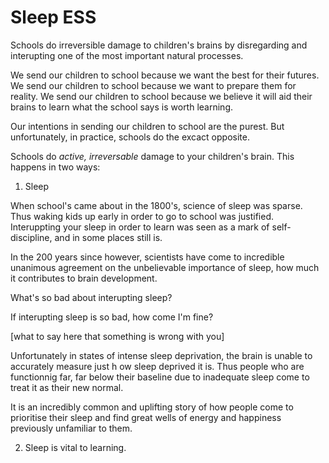 # Sleep ESS

Schools do irreversible damage to children's brains by disregarding and interupting one of the most important natural processes. 

We send our children to school because we want the best for their futures. 
We send our children to school because we want to prepare them for reality. 
We send our children to school because we believe it will aid their brains to learn what the school says is worth learning. 

Our intentions in sending our children to school are the purest. But unfortunately, in practice, schools do the excact opposite. 

Schools do *active, irreversable* damage to your children's brain. This happens in two ways: 

1. Sleep

When school's came about in the 1800's, science of sleep was sparse. Thus waking kids up early in order to go to school was justified. Interuppting your sleep in order to learn was seen as a mark of self-discipline, and in some places still is. 

In the 200 years since however, scientists have come to incredible unanimous agreement on the unbelievable importance of sleep, how much it contributes to brain development. 


What's so bad about interupting sleep? 



If interupting sleep is so bad, how come I'm fine? 

[what to say here that something is wrong with you]

Unfortunately in states of intense sleep deprivation, the brain is unable to accurately measure just h  ow sleep deprived it is. Thus people who are functionnig far, far below their baseline due to inadequate sleep come to treat it as their new normal.

It is an incredibly common and uplifting story of how people come to prioritise their sleep and find great wells of energy and happiness previously unfamiliar to them. 


2. Sleep is vital to learning. 



